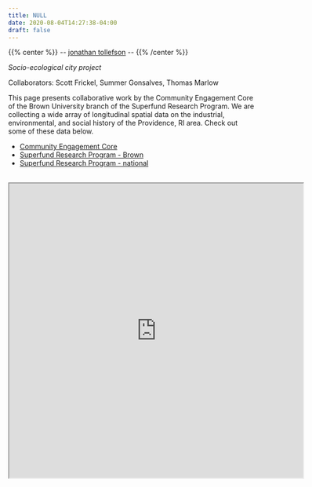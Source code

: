 ```yaml
---
title: NULL
date: 2020-08-04T14:27:38-04:00
draft: false
---
```


{{% center %}}
-- [jonathan tollefson](/) --
{{% /center %}}
<br/>

_Socio-ecological city project_

Collaborators: Scott Frickel, Summer Gonsalves, Thomas Marlow

This page presents collaborative work by the Community Engagement Core of the Brown University branch of the Superfund Research Program. We are collecting a wide array of longitudinal spatial data on the industrial, environmental, and social history of the Providence, RI area. Check out some of these data below.

- <a target="_blank" href="https://www.brown.edu/research/projects/superfund/cores/core-e">Community Engagement Core</a>
- <a target="_blank" href="https://www.brown.edu/research/projects/superfund/">Superfund Research Program - Brown</a>
- <a target="_blank" href="https://www.niehs.nih.gov/research/supported/centers/srp/index.cfm">Superfund Research Program - national</a>

<br/>

<iframe src="https://tollefsonj.shinyapps.io/superfund_map/" title="" width = 600px height = 600px></iframe>
